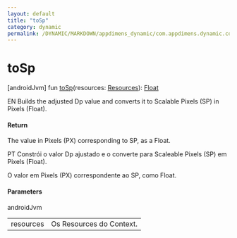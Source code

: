 ```yaml
---
layout: default
title: "toSp"
category: dynamic
permalink: /DYNAMIC/MARKDOWN/appdimens_dynamic/com.appdimens.dynamic.code/-app-dimens-fixed/to-sp.html
---
```


# toSp

[androidJvm]
fun [toSp](to-sp.md)(resources: [Resources](https://developer.android.com/reference/kotlin/android/content/res/Resources.html)): [Float](https://kotlinlang.org/api/core/kotlin-stdlib/kotlin/-float/index.html)

EN Builds the adjusted Dp value and converts it to Scalable Pixels (SP) in Pixels (Float).

#### Return

The value in Pixels (PX) corresponding to SP, as a Float.

PT Constrói o valor Dp ajustado e o converte para Scaleable Pixels (SP) em Pixels (Float).

O valor em Pixels (PX) correspondente ao SP, como Float.

#### Parameters

androidJvm

| | |
|---|---|
| resources | Os Resources do Context. |